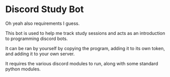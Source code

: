 # Discord Study Bot

Oh yeah also requirements I guess.

This bot is used to help me track study sessions and acts as an introduction to programming discord bots.

It can be ran by yourself by copying the program, adding it to its own token, and adding it to your own server.

It requires the various discord modules to run, along with some standard python modules.
